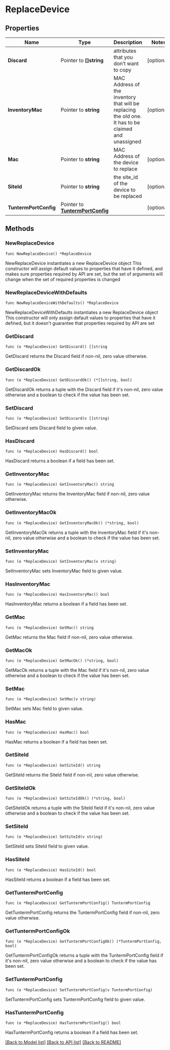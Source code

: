 # ReplaceDevice

## Properties

Name | Type | Description | Notes
------------ | ------------- | ------------- | -------------
**Discard** | Pointer to **[]string** | attributes that you don’t want to copy | [optional] 
**InventoryMac** | Pointer to **string** | MAC Address of the inventory that will be replacing the old one. It has to be claimed and unassigned | [optional] 
**Mac** | Pointer to **string** | MAC Address of the device to replace | [optional] 
**SiteId** | Pointer to **string** | the site_id of the device to be replaced | [optional] 
**TuntermPortConfig** | Pointer to [**TuntermPortConfig**](TuntermPortConfig.md) |  | [optional] 

## Methods

### NewReplaceDevice

`func NewReplaceDevice() *ReplaceDevice`

NewReplaceDevice instantiates a new ReplaceDevice object
This constructor will assign default values to properties that have it defined,
and makes sure properties required by API are set, but the set of arguments
will change when the set of required properties is changed

### NewReplaceDeviceWithDefaults

`func NewReplaceDeviceWithDefaults() *ReplaceDevice`

NewReplaceDeviceWithDefaults instantiates a new ReplaceDevice object
This constructor will only assign default values to properties that have it defined,
but it doesn't guarantee that properties required by API are set

### GetDiscard

`func (o *ReplaceDevice) GetDiscard() []string`

GetDiscard returns the Discard field if non-nil, zero value otherwise.

### GetDiscardOk

`func (o *ReplaceDevice) GetDiscardOk() (*[]string, bool)`

GetDiscardOk returns a tuple with the Discard field if it's non-nil, zero value otherwise
and a boolean to check if the value has been set.

### SetDiscard

`func (o *ReplaceDevice) SetDiscard(v []string)`

SetDiscard sets Discard field to given value.

### HasDiscard

`func (o *ReplaceDevice) HasDiscard() bool`

HasDiscard returns a boolean if a field has been set.

### GetInventoryMac

`func (o *ReplaceDevice) GetInventoryMac() string`

GetInventoryMac returns the InventoryMac field if non-nil, zero value otherwise.

### GetInventoryMacOk

`func (o *ReplaceDevice) GetInventoryMacOk() (*string, bool)`

GetInventoryMacOk returns a tuple with the InventoryMac field if it's non-nil, zero value otherwise
and a boolean to check if the value has been set.

### SetInventoryMac

`func (o *ReplaceDevice) SetInventoryMac(v string)`

SetInventoryMac sets InventoryMac field to given value.

### HasInventoryMac

`func (o *ReplaceDevice) HasInventoryMac() bool`

HasInventoryMac returns a boolean if a field has been set.

### GetMac

`func (o *ReplaceDevice) GetMac() string`

GetMac returns the Mac field if non-nil, zero value otherwise.

### GetMacOk

`func (o *ReplaceDevice) GetMacOk() (*string, bool)`

GetMacOk returns a tuple with the Mac field if it's non-nil, zero value otherwise
and a boolean to check if the value has been set.

### SetMac

`func (o *ReplaceDevice) SetMac(v string)`

SetMac sets Mac field to given value.

### HasMac

`func (o *ReplaceDevice) HasMac() bool`

HasMac returns a boolean if a field has been set.

### GetSiteId

`func (o *ReplaceDevice) GetSiteId() string`

GetSiteId returns the SiteId field if non-nil, zero value otherwise.

### GetSiteIdOk

`func (o *ReplaceDevice) GetSiteIdOk() (*string, bool)`

GetSiteIdOk returns a tuple with the SiteId field if it's non-nil, zero value otherwise
and a boolean to check if the value has been set.

### SetSiteId

`func (o *ReplaceDevice) SetSiteId(v string)`

SetSiteId sets SiteId field to given value.

### HasSiteId

`func (o *ReplaceDevice) HasSiteId() bool`

HasSiteId returns a boolean if a field has been set.

### GetTuntermPortConfig

`func (o *ReplaceDevice) GetTuntermPortConfig() TuntermPortConfig`

GetTuntermPortConfig returns the TuntermPortConfig field if non-nil, zero value otherwise.

### GetTuntermPortConfigOk

`func (o *ReplaceDevice) GetTuntermPortConfigOk() (*TuntermPortConfig, bool)`

GetTuntermPortConfigOk returns a tuple with the TuntermPortConfig field if it's non-nil, zero value otherwise
and a boolean to check if the value has been set.

### SetTuntermPortConfig

`func (o *ReplaceDevice) SetTuntermPortConfig(v TuntermPortConfig)`

SetTuntermPortConfig sets TuntermPortConfig field to given value.

### HasTuntermPortConfig

`func (o *ReplaceDevice) HasTuntermPortConfig() bool`

HasTuntermPortConfig returns a boolean if a field has been set.


[[Back to Model list]](../README.md#documentation-for-models) [[Back to API list]](../README.md#documentation-for-api-endpoints) [[Back to README]](../README.md)


